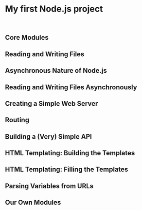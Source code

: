 
# My first Node.js project

<br>

## Core Modules

## Reading and Writing Files

## Asynchronous Nature of Node.js

## Reading and Writing Files Asynchronously

## Creating a Simple Web Server

## Routing

## Building a (Very) Simple API

## HTML Templating: Building the Templates

## HTML Templating: Filling the Templates

## Parsing Variables from URLs

## Our Own Modules
